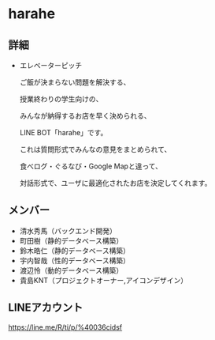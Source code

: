 # harahe
    
    
## 詳細
- エレベーターピッチ
    
   ご飯が決まらない問題を解決する、
    
    授業終わりの学生向けの、
    
    みんなが納得するお店を早く決められる、
    
    LINE BOT「harahe」です。
    
    これは質問形式でみんなの意見をまとめられて、
    
    食べログ・ぐるなび・Google Mapと違って、
    
    対話形式で、ユーザに最適化されたお店を決定してくれます。
    
## メンバー
   - 清水秀馬（バックエンド開発）
   - 町田樹（静的データベース構築）
   - 鈴木皓仁（静的データベース構築）
   - 宇内智哉（性的データベース構築）
   - 渡辺怜（動的データベース構築）
   - 貴島KNT（プロジェクトオーナー,アイコンデザイン）
    
 ## LINEアカウント
    
   https://line.me/R/ti/p/%40036cidsf
